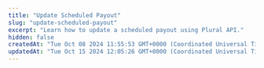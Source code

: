 ```yaml
---
title: "Update Scheduled Payout"
slug: "update-scheduled-payout"
excerpt: "Learn how to update a scheduled payout using Plural API."
hidden: false
createdAt: "Tue Oct 08 2024 11:55:53 GMT+0000 (Coordinated Universal Time)"
updatedAt: "Tue Oct 15 2024 12:05:26 GMT+0000 (Coordinated Universal Time)"
---
```

